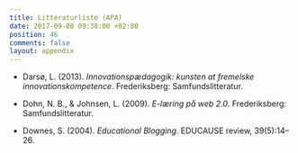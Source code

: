 ```yaml
---
title: Litteraturliste (APA)
date: 2017-09-08 09:38:00 +02:00
position: 46
comments: false
layout: appendix
---
```


* Darsø, L. (2013). *Innovationspædagogik: kunsten at fremelske innovationskompetence*. Frederiksberg: Samfundslitteratur.

* Dohn, N. B., & Johnsen, L. (2009). *E-læring på web 2.0*. Frederiksberg: Samfundslitteratur.

* Downes, S. (2004). *Educational Blogging*. EDUCAUSE review, 39(5):14–26.